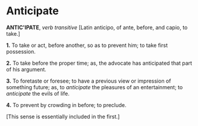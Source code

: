 # Anticipate

**ANTIC'IPATE**, _verb transitive_ \[Latin anticipo, of ante, before, and capio, to take.\]

**1.** To take or act, before another, so as to prevent him; to take first possession.

**2.** To take before the proper time; as, the advocate has anticipated that part of his argument.

**3.** To foretaste or foresee; to have a previous view or impression of something future; as, to _anticipate_ the pleasures of an entertainment; to _anticipate_ the evils of life.

**4.** To prevent by crowding in before; to preclude.

\[This sense is essentially included in the first.\]